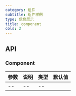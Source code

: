 ```yaml
---
category: 组件
subtitle: 组件样例
type: 信息展示
title: component
cols: 2
---
```


## API
### Component

| 参数 | 说明 | 类型 | 默认值 |
| --- | --- | --- | --- |
| --|--|--| |





